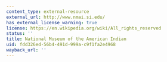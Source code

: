 ```yaml
---
content_type: external-resource
external_url: http://www.nmai.si.edu/
has_external_license_warning: true
license: https://en.wikipedia.org/wiki/All_rights_reserved
status: ''
title: National Museum of the American Indian
uid: fdd326ed-56b4-491d-999a-c9f1fa2e4968
wayback_url: ''
---
```


